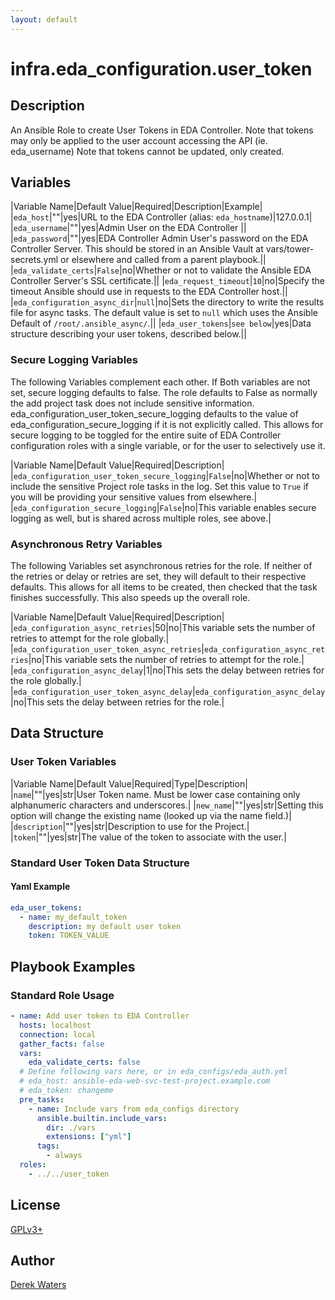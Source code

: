 ```yaml
---
layout: default
---
```


# infra.eda_configuration.user_token

## Description

An Ansible Role to create User Tokens in EDA Controller. Note that tokens may only be applied to the user account accessing the API (ie. eda_username)
Note that tokens cannot be updated, only created.

## Variables

|Variable Name|Default Value|Required|Description|Example|
|`eda_host`|""|yes|URL to the EDA Controller (alias: `eda_hostname`)|127.0.0.1|
|`eda_username`|""|yes|Admin User on the EDA Controller ||
|`eda_password`|""|yes|EDA Controller Admin User's password on the EDA Controller Server.  This should be stored in an Ansible Vault at vars/tower-secrets.yml or elsewhere and called from a parent playbook.||
|`eda_validate_certs`|`False`|no|Whether or not to validate the Ansible EDA Controller Server's SSL certificate.||
|`eda_request_timeout`|`10`|no|Specify the timeout Ansible should use in requests to the EDA Controller host.||
|`eda_configuration_async_dir`|`null`|no|Sets the directory to write the results file for async tasks. The default value is set to `null` which uses the Ansible Default of `/root/.ansible_async/`.||
|`eda_user_tokens`|`see below`|yes|Data structure describing your user tokens, described below.||

### Secure Logging Variables

The following Variables complement each other.
If Both variables are not set, secure logging defaults to false.
The role defaults to False as normally the add project task does not include sensitive information.
eda_configuration_user_token_secure_logging defaults to the value of eda_configuration_secure_logging if it is not explicitly called. This allows for secure logging to be toggled for the entire suite of EDA Controller configuration roles with a single variable, or for the user to selectively use it.

|Variable Name|Default Value|Required|Description|
|`eda_configuration_user_token_secure_logging`|`False`|no|Whether or not to include the sensitive Project role tasks in the log.  Set this value to `True` if you will be providing your sensitive values from elsewhere.|
|`eda_configuration_secure_logging`|`False`|no|This variable enables secure logging as well, but is shared across multiple roles, see above.|

### Asynchronous Retry Variables

The following Variables set asynchronous retries for the role.
If neither of the retries or delay or retries are set, they will default to their respective defaults.
This allows for all items to be created, then checked that the task finishes successfully.
This also speeds up the overall role.

|Variable Name|Default Value|Required|Description|
|`eda_configuration_async_retries`|50|no|This variable sets the number of retries to attempt for the role globally.|
|`eda_configuration_user_token_async_retries`|`eda_configuration_async_retries`|no|This variable sets the number of retries to attempt for the role.|
|`eda_configuration_async_delay`|1|no|This sets the delay between retries for the role globally.|
|`eda_configuration_user_token_async_delay`|`eda_configuration_async_delay`|no|This sets the delay between retries for the role.|

## Data Structure

### User Token Variables

|Variable Name|Default Value|Required|Type|Description|
|`name`|""|yes|str|User Token name. Must be lower case containing only alphanumeric characters and underscores.|
|`new_name`|""|yes|str|Setting this option will change the existing name (looked up via the name field.)|
|`description`|""|yes|str|Description to use for the Project.|
|`token`|""|yes|str|The value of the token to associate with the user.|

### Standard User Token Data Structure

#### Yaml Example

```yaml
eda_user_tokens:
  - name: my_default_token
    description: my default user token
    token: TOKEN_VALUE
```

## Playbook Examples

### Standard Role Usage

```yaml
- name: Add user token to EDA Controller
  hosts: localhost
  connection: local
  gather_facts: false
  vars:
    eda_validate_certs: false
  # Define following vars here, or in eda_configs/eda_auth.yml
  # eda_host: ansible-eda-web-svc-test-project.example.com
  # eda_token: changeme
  pre_tasks:
    - name: Include vars from eda_configs directory
      ansible.builtin.include_vars:
        dir: ./vars
        extensions: ["yml"]
      tags:
        - always
  roles:
    - ../../user_token
```

## License

[GPLv3+](https://github.com/redhat-cop/eda_configuration#licensing)

## Author

[Derek Waters](https://github.com/derekwaters/)
